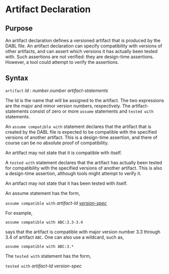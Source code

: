 # Artifact Declaration

## Purpose

An artifact declaration defines a versioned artifact that is produced by the DABL
file. An artifact declaration can specify compatibility with versions of other
artifacts, and can assert which versions it has actually been tested with.
Such assertions are not verified: they are design-time assertions. However, a
tool could attempt to verify the assertions.

## Syntax

`artifact` *Id* : *number*.*number* *artifact-statements*

The Id is the name that will be assigned to the artifact. The two expressions
are the major and minor version numbers, respectively. The artifact-statements
consist of zero or more `assume` statements and `tested with` statements.

An `assume compatible with` statement declares that the artifact that is created by the DABL file
is expected to be compatible with the specified versions of another artifact.
This is a design-time assertion, and there of course can be no absolute proof of
compatibility.

An artifact may not state that it is compatible with itself.

A `tested with` statement declares that the artifact has actually been tested
for compatibility with the specified versions of another artifact. This is also
a design-time assertion, although tools might attempt to verify it.

An artifact may not state that it has been tested with itself.

An assume statement has the form,

`assume compatible with` *artifact-Id* [*version-spec*](version_spec.md)

For example,

```
assume compatible with ABC:3.3-3.4
```

says that the artifact is compatible with major version number 3.3 through 3.4
of artifact `ABC`. One can also use a wildcard, such as,

```
assume compatible with ABC:3.*
```

The `tested with` statement has the form,

`tested with` *artifact-Id* *version-spec*
